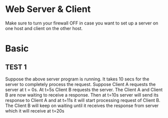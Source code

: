 # Web Server & Client
Make sure to turn your firewall OFF in case you want to set up a server on one host and client on the other host. 

# Basic
## TEST 1
Suppose the above server program is running. It takes 10 secs for the server to completely process the request.
Suppose Client A requests the server at t = 0s.
At t=5s Client B requests the server. The Client A and Client B are now waiting to receive a response. 
Then at t=10s server will send its response to Client A and at t=11s it will start processing request of Client B.
The Client B will keep on waiting until it receives the response from server which it will receive at t=20s 
